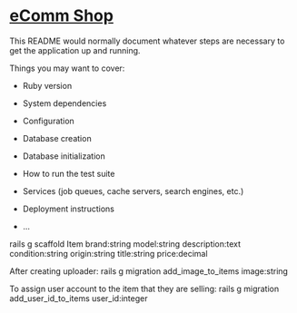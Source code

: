 # [eComm Shop](https://ecomm-amitzaman.herokuapp.com/)


This README would normally document whatever steps are necessary to get the
application up and running.

Things you may want to cover:

* Ruby version

* System dependencies

* Configuration

* Database creation

* Database initialization

* How to run the test suite

* Services (job queues, cache servers, search engines, etc.)

* Deployment instructions

* ...

rails g scaffold Item brand:string model:string description:text condition:string origin:string title:string price:decimal

After creating uploader:
rails g migration add_image_to_items image:string

To assign user account to the item that they are selling:
rails g migration add_user_id_to_items user_id:integer
